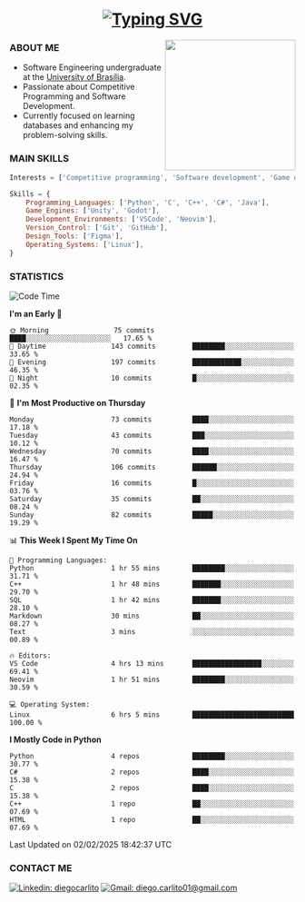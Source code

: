 <h1 align="center">
  <a href="https://git.io/typing-svg"><img src="https://readme-typing-svg.herokuapp.com?font=Special+Elite&size=35&duration=4000&pause=1000&color=20C20E&center=true&vCenter=true&width=500&height=70&lines=Hi%2C+I'm+Diego." alt="Typing SVG" /></a>
</h1>

<img align='right' src="https://media.giphy.com/media/VLzbEtlbwJUFljcRbf/giphy.gif?cid=790b7611db1hpcyxpht9vb2qapag4g251jevgml0ve3z438o&ep=v1_gifs_search&rid=giphy.gif&ct=g" width="230">

### ABOUT ME

- Software Engineering undergraduate at the [University of Brasília](http://www.unb.br).
- Passionate about Competitive Programming and Software Development.
- Currently focused on learning databases and enhancing my problem-solving skills.

### MAIN SKILLS

```javascript
Interests = ['Competitive programming', 'Software development', 'Game development', 'Artificial intelligence']

Skills = {
    Programming_Languages: ['Python', 'C', 'C++', 'C#', 'Java'],
    Game_Engines: ['Unity', 'Godot'],
    Development_Environments: ['VSCode', 'Neovim'],
    Version_Control: ['Git', 'GitHub'],
    Design_Tools: ['Figma'],
    Operating_Systems: ['Linux'],
}
```

### STATISTICS

<!--START_SECTION:waka-->
![Code Time](http://img.shields.io/badge/Code%20Time-42%20hrs%2040%20mins-blue)

**I'm an Early 🐤** 

```text
🌞 Morning                75 commits          ████░░░░░░░░░░░░░░░░░░░░░   17.65 % 
🌆 Daytime                143 commits         ████████░░░░░░░░░░░░░░░░░   33.65 % 
🌃 Evening                197 commits         ████████████░░░░░░░░░░░░░   46.35 % 
🌙 Night                  10 commits          █░░░░░░░░░░░░░░░░░░░░░░░░   02.35 % 
```
📅 **I'm Most Productive on Thursday** 

```text
Monday                   73 commits          ████░░░░░░░░░░░░░░░░░░░░░   17.18 % 
Tuesday                  43 commits          ███░░░░░░░░░░░░░░░░░░░░░░   10.12 % 
Wednesday                70 commits          ████░░░░░░░░░░░░░░░░░░░░░   16.47 % 
Thursday                 106 commits         ██████░░░░░░░░░░░░░░░░░░░   24.94 % 
Friday                   16 commits          █░░░░░░░░░░░░░░░░░░░░░░░░   03.76 % 
Saturday                 35 commits          ██░░░░░░░░░░░░░░░░░░░░░░░   08.24 % 
Sunday                   82 commits          █████░░░░░░░░░░░░░░░░░░░░   19.29 % 
```


📊 **This Week I Spent My Time On** 

```text
💬 Programming Languages: 
Python                   1 hr 55 mins        ████████░░░░░░░░░░░░░░░░░   31.71 % 
C++                      1 hr 48 mins        ███████░░░░░░░░░░░░░░░░░░   29.70 % 
SQL                      1 hr 42 mins        ███████░░░░░░░░░░░░░░░░░░   28.10 % 
Markdown                 30 mins             ██░░░░░░░░░░░░░░░░░░░░░░░   08.27 % 
Text                     3 mins              ░░░░░░░░░░░░░░░░░░░░░░░░░   00.89 % 

🔥 Editors: 
VS Code                  4 hrs 13 mins       █████████████████░░░░░░░░   69.41 % 
Neovim                   1 hr 51 mins        ████████░░░░░░░░░░░░░░░░░   30.59 % 

💻 Operating System: 
Linux                    6 hrs 5 mins        █████████████████████████   100.00 % 
```

**I Mostly Code in Python** 

```text
Python                   4 repos             ████████░░░░░░░░░░░░░░░░░   30.77 % 
C#                       2 repos             ████░░░░░░░░░░░░░░░░░░░░░   15.38 % 
C                        2 repos             ████░░░░░░░░░░░░░░░░░░░░░   15.38 % 
C++                      1 repo              ██░░░░░░░░░░░░░░░░░░░░░░░   07.69 % 
HTML                     1 repo              ██░░░░░░░░░░░░░░░░░░░░░░░   07.69 % 
```




 Last Updated on 02/02/2025 18:42:37 UTC
<!--END_SECTION:waka-->
### CONTACT ME

[![Linkedin: diegocarlito](https://img.shields.io/badge/-diegocarlito-blue?style=flat-square&logo=Linkedin&logoColor=white&link=https://www.linkedin.com/in/diegocarlito/)](https://www.linkedin.com/in/diegocarlito/)
[![Gmail: diego.carlito01@gmail.com](https://img.shields.io/badge/-diego.carlito01@gmail.com-c14438?style=flat-square&logo=Gmail&logoColor=white&link=mailto:diego.carlito01@gmail.com)](mailto:diego.carlito01@gmail.com)

